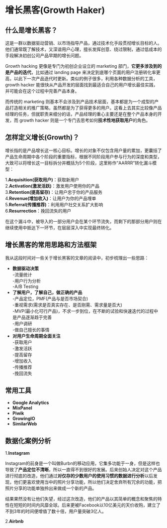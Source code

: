 # 增长黑客(Growth Haker)
## 什么是增长黑客？
这是一群以数据驱动营销、以市场指导产品，通过技术化手段贯彻增长目标的人。他们通常既了解技术，又深谙用户心理，擅长发挥创意、绕过限制，通过低成本的手段解决初创公司产品早期的增长问题。

Growth hacking 更像是专门为初创企业设立的 marketing 部门，**它更多涉及到的是产品的迭代**，比如通过 landing page 来决定到底哪个页面的用户注册转化率更高，以此下一次产品迭代时更新。类似的例子很多，利用各种数据分析的工具，growth hacker 能很快从产品开发的层面找到最适合自己的用户增长最佳实践，并可能会在这个过程中完善产品本身。

而传统的 marketing 则基本不会涉及到产品技术层面，基本都是为一个成型的产品打造相关的推广策略，虽然都是为了获得更多的用户。这看上去其实比较像产品经理的任务，但就职责来细分的话，产品经理的重心主要还是在整个产品本身的开发，而 growth hacker 则是一个专门去思考如何**技术性地获取用户**的角色。

## 怎样定义增长(Growth)？
增长指的是产品增长这一核心目标。增长的对象不仅包含用户量的累加，更囊括了产品生命周期中各个阶段的重要指标，根据不同阶段用户参与行为的深度和类型，大致可以将增长这一目标拆分并概括为5个阶段，这里称作“AARRR”转化漏斗模型：

1.**Acquisition(获取用户)**：获取新用户    
2.**Activation(激发活跃)**：激发用户使用你的产品    
3.**Retention(提高留存)**：让用户忠于你的产品服务    
4.**Revenue(增加收入)**：让用户为你的产品埋单    
5.**Referral(传播推荐)**：利用用户社交关系扩大影响    
6.**Resurrection**：挽回流失的用户    

在这个漏斗中，被导入的一部分用户会在某个环节流失，而剩下的那部分用户则在继续使用中抵达下一环节，在层层深入中实现最终转化。

## 增长黑客的常用思路和方法框架
我从这段时间对一些关于增长黑客的文章的阅读中，初步梳理出一些思路：

* **数据驱动决策**   
 -流量统计     
 -用户行为分析    
 -A/B Testing    
* **了解用户，了解自己，做正确的产品**    
 -产品定位，PMF(产品与是否市场契合)    
 -重视需求(需求是否真实存在、是否刚需、需求量是否大)    
 -MVP(最小化可行产品)，不求一步到位，在不断的试验和快速迭代的过程中是产品逐渐趋于完善    
 -用户调研   
 -做自己擅长的事情
* **对用户生命周期全面关注**     
 -获取用户    
 -激发活跃    
 -提高留存    
 -增加收入    
 -传播推荐   
 -挽回流失
 
## 常用工具
* **Google Analytics**    
* **MixPanel**    
* **Piwik**     
* **GrowingIO**    
* **SimilarWeb**    

## 数据化案例分析
1.**Instagram**

Instagram的前身是一个叫做Burbn的移动应用，它集多功能于一身，但是这样也导致了**产品定位不清晰**，所以一直得不到很好的发展。后来创始人决定对这个产品进行彻底的改造，他们通过**对仅存的少数用户的使用习惯的数据进行分析**以后发现，他们更喜欢使用当中的照片分享功能，所以他们决定舍弃所有冗余的功能，把照片分享的功能单独拎出来做成一个新的产品。

结果果然没有让他们失望，经过这次改造，他们的产品以其简单的概念和聚焦的特性在短短的时间内风靡全球。后来更被Facebook以10亿美元的天价收购，建立了不到3年的时间便增值了数十倍，用户量突破3亿人。

2.**Airbnb**
